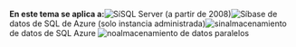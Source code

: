 <Token>**En este tema se aplica a:**![Sí](media/yes.png)SQL Server (a partir de 2008)![Sí](media/yes.png)base de datos de SQL de Azure (solo instancia administrada)![sin](media/no.png)almacenamiento de datos de SQL Azure ![no](media/no.png)almacenamiento de datos paralelos </Token>


